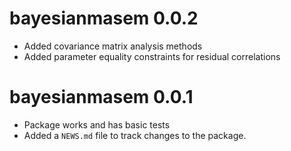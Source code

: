# bayesianmasem 0.0.2

* Added covariance matrix analysis methods
* Added parameter equality constraints for residual correlations

# bayesianmasem 0.0.1

* Package works and has basic tests
* Added a `NEWS.md` file to track changes to the package.
